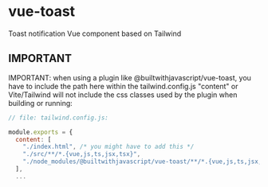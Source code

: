 # vue-toast
Toast notification Vue component based on Tailwind

## IMPORTANT
IMPORTANT: when using a plugin like @builtwithjavascript/vue-toast, you have to include the path here within the tailwind.config.js "content" or Vite/Tailwind will not include the css classes used by the plugin when building or running:

```javascript
// file: tailwind.config.js:

module.exports = {
  content: [
    "./index.html", /* you might have to add this */
    "./src/**/*.{vue,js,ts,jsx,tsx}",
    "./node_modules/@builtwithjavascript/vue-toast/**/*.{vue,js,ts,jsx,tsx}" // <-- add this
  ],
  ...
```
